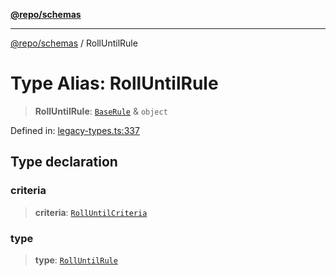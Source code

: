 [**@repo/schemas**](../README.md)

---

[@repo/schemas](../README.md) / RollUntilRule

# Type Alias: RollUntilRule

> **RollUntilRule**: [`BaseRule`](BaseRule.md) & `object`

Defined in: [legacy-types.ts:337](https://github.com/alexqguo/drinking-board-game-v3/blob/c6c8efecde293dcd45795192eba80a63357ff3d6/packages/schemas/src/legacy-types.ts#L337)

## Type declaration

### criteria

> **criteria**: [`RollUntilCriteria`](RollUntilCriteria.md)

### type

> **type**: [`RollUntilRule`](../enumerations/RuleType.md#rolluntilrule)
